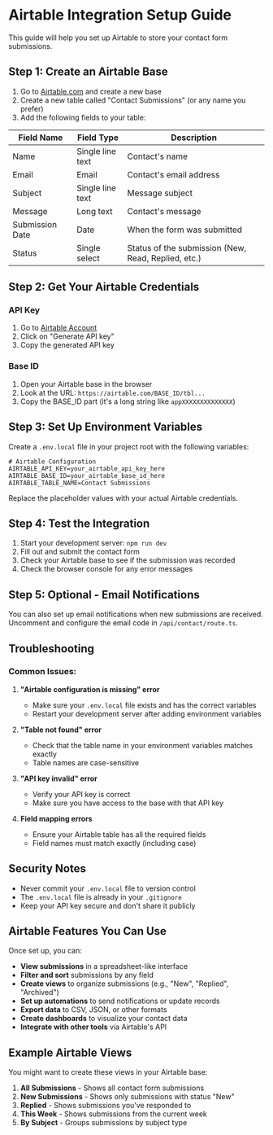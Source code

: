 # Airtable Integration Setup Guide

This guide will help you set up Airtable to store your contact form submissions.

## Step 1: Create an Airtable Base

1. Go to [Airtable.com](https://airtable.com) and create a new base
2. Create a new table called "Contact Submissions" (or any name you prefer)
3. Add the following fields to your table:

| Field Name | Field Type | Description |
|------------|------------|-------------|
| Name | Single line text | Contact's name |
| Email | Email | Contact's email address |
| Subject | Single line text | Message subject |
| Message | Long text | Contact's message |
| Submission Date | Date | When the form was submitted |
| Status | Single select | Status of the submission (New, Read, Replied, etc.) |

## Step 2: Get Your Airtable Credentials

### API Key
1. Go to [Airtable Account](https://airtable.com/account)
2. Click on "Generate API key"
3. Copy the generated API key

### Base ID
1. Open your Airtable base in the browser
2. Look at the URL: `https://airtable.com/BASE_ID/tbl...`
3. Copy the BASE_ID part (it's a long string like `appXXXXXXXXXXXXXX`)

## Step 3: Set Up Environment Variables

Create a `.env.local` file in your project root with the following variables:

```env
# Airtable Configuration
AIRTABLE_API_KEY=your_airtable_api_key_here
AIRTABLE_BASE_ID=your_airtable_base_id_here
AIRTABLE_TABLE_NAME=Contact Submissions
```

Replace the placeholder values with your actual Airtable credentials.

## Step 4: Test the Integration

1. Start your development server: `npm run dev`
2. Fill out and submit the contact form
3. Check your Airtable base to see if the submission was recorded
4. Check the browser console for any error messages

## Step 5: Optional - Email Notifications

You can also set up email notifications when new submissions are received. Uncomment and configure the email code in `/api/contact/route.ts`.

## Troubleshooting

### Common Issues:

1. **"Airtable configuration is missing" error**
   - Make sure your `.env.local` file exists and has the correct variables
   - Restart your development server after adding environment variables

2. **"Table not found" error**
   - Check that the table name in your environment variables matches exactly
   - Table names are case-sensitive

3. **"API key invalid" error**
   - Verify your API key is correct
   - Make sure you have access to the base with that API key

4. **Field mapping errors**
   - Ensure your Airtable table has all the required fields
   - Field names must match exactly (including case)

## Security Notes

- Never commit your `.env.local` file to version control
- The `.env.local` file is already in your `.gitignore`
- Keep your API key secure and don't share it publicly

## Airtable Features You Can Use

Once set up, you can:

- **View submissions** in a spreadsheet-like interface
- **Filter and sort** submissions by any field
- **Create views** to organize submissions (e.g., "New", "Replied", "Archived")
- **Set up automations** to send notifications or update records
- **Export data** to CSV, JSON, or other formats
- **Create dashboards** to visualize your contact data
- **Integrate with other tools** via Airtable's API

## Example Airtable Views

You might want to create these views in your Airtable base:

1. **All Submissions** - Shows all contact form submissions
2. **New Submissions** - Shows only submissions with status "New"
3. **Replied** - Shows submissions you've responded to
4. **This Week** - Shows submissions from the current week
5. **By Subject** - Groups submissions by subject type 